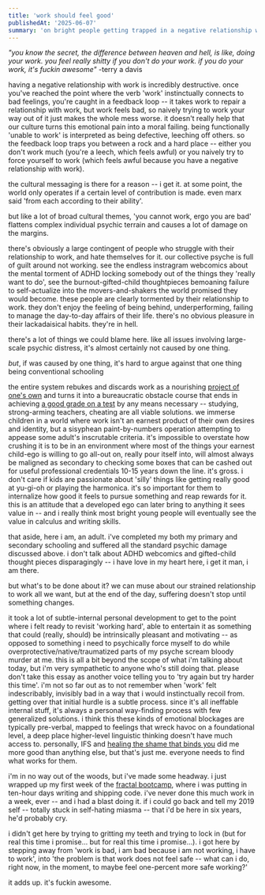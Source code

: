 ```yaml
---
title: 'work should feel good'
publishedAt: '2025-06-07'
summary: 'on bright people getting trapped in a negative relationship with work'
---
```


_"you know the secret, the difference between heaven and hell, is like, doing your work. you feel really shitty if you don't do your work. if you do your work, it's fuckin awesome"_ -terry a davis

having a negative relationship with work is incredibly destructive. once you've reached the point where the verb 'work' instinctually connects to bad feelings, you're caught in a feedback loop -- it takes work to repair a relationship with work, but work feels bad, so naively trying to work your way out of it just makes the whole mess worse. it doesn't really help that our culture turns this emotional pain into a moral failing. being functionally 'unable to work' is interpreted as being defective, leeching off others. so the feedback loop traps you between a rock and a hard place -- either you don't work much (you're a leech, which feels awful) or you naively try to force yourself to work (which feels awful because you have a negative relationship with work).

the cultural messaging is there for a reason -- i get it. at some point, the world only operates if a certain level of contribution is made. even marx said 'from each according to their ability'. 

but like a lot of broad cultural themes, 'you cannot work, ergo you are bad' flattens complex individual psychic terrain and causes a lot of damage on the margins. 

there's obviously a large contingent of people who struggle with their relationship to work, and hate themselves for it. our collective psyche is full of guilt around not working. see the endless instragram webcomics about the mental torment of ADHD locking somebody out of the things they 'really want to do', see the burnout-gifted-child thoughtpieces bemoaning failure to self-actualize into the movers-and-shakers the world promised they would become. these people are clearly tormented by their relationship to work. they don't enjoy the feeling of being behind, underperforming, failing to manage the day-to-day affairs of their life. there's no obvious pleasure in their lackadaisical habits. they're in hell. 

there's a lot of things we could blame here. like all issues involving large-scale psychic distress, it's almost certainly not caused by one thing.

_but_, if was caused by one thing, it's hard to argue against that one thing being conventional schooling 

the entire system rebukes and discards work as a nourishing [project of one's own](https://paulgraham.com/own.html) and turns it into a bureaucratic obstacle course that ends in achieving [a good grade on a test](https://www.paulgraham.com/lesson.html) by any means necessary -- studying, strong-arming teachers, cheating are all viable solutions. we immerse children in a world where work isn't an earnest product of their own desires and identity, but a sisyphean paint-by-numbers operation attempting to appease some adult's inscrutable criteria. it's impossible to overstate how crushing it is to be in an environment where most of the things your earnest child-ego is willing to go all-out on, really pour itself into, will almost always be maligned as secondary to checking some boxes that can be cashed out for useful professional credentials 10-15 years down the line. it's gross. i don't care if kids are passionate about 'silly' things like getting really good at yu-gi-oh or playing the harmonica. it's so important for them to internalize how good it feels to pursue something and reap rewards for it. this is an attitude that a developed ego can later bring to anything it sees value in -- and i really think most bright young people will eventually see the value in calculus and writing skills. 

that aside, here i am, an adult. i've completed my both my primary and secondary schooling and suffered all the standard psychic damage discussed above. i don't talk about ADHD webcomics and gifted-child thought pieces disparagingly -- i have love in my heart here, i get it man, i am there.

but what's to be done about it? we can muse about our strained relationship to work all we want, but at the end of the day, suffering doesn't stop until something changes. 

it took a lot of subtle-internal personal development to get to the point where i felt ready to revisit 'working hard', able to entertain it as something that could (really, should) be intrinsically pleasant and motivating -- as opposed to something i need to psychically force myself to do while overprotective/native/traumatized parts of my psyche scream bloody murder at me. this is all a bit beyond the scope of what i'm talking about today, but i'm very sympathetic to anyone who's still doing that. please don't take this essay as another voice telling you to 'try again but try harder this time'. i'm not so far out as to not remember when 'work' felt indescribably, invisibly bad in a way that i would instinctually recoil from. getting over that initial hurdle is a subtle process. since it's all ineffable internal stuff, it's always a personal way-finding process with few generalized solutions. i think this these kinds of emotional blockages are typically pre-verbal, mapped to feelings that wreck havoc on a foundational level, a deep place higher-level linguistic thinking doesn't have much access to. personally, IFS and [healing the shame that binds you](https://www.amazon.com/Healing-Shame-Binds-Recovery-Classics/dp/0757303234) did me more good than anything else, but that's just me. everyone needs to find what works for them. 

i'm in no way out of the woods, but i've made some headway. i just wrapped up my first week of the [fractal bootcamp](https://fractalbootcamp.com/), where i was putting in ten-hour days writing and shipping code. i've never done this much work in a week, ever -- and i had a blast doing it. if i could go back and tell my 2019 self -- totally stuck in self-hating miasma -- that i'd be here in six years, he'd probably cry. 

i didn't get here by trying to gritting my teeth and trying to lock in (but for real this time i promise... but for real this time i promise...). i got here by stepping away from 'work is bad, i am bad because i am not working, i have to work', into 'the problem is that work does not feel safe -- what can i do, right now, in the moment, to maybe feel one-percent more safe working?'

it adds up. it's fuckin awesome. 